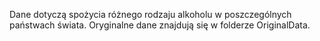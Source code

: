 Dane dotyczą spożycia różnego rodzaju alkoholu w poszczególnych państwach świata.
Oryginalne dane znajdują się w folderze OriginalData.

